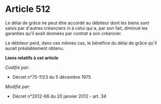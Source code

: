 # Article 512

Le délai de grâce ne peut être accordé au débiteur dont les biens sont saisis par d'autres créanciers ni à celui qui a, par
son fait, diminué les garanties qu'il avait données par contrat à son créancier.

Le débiteur perd, dans ces mêmes cas, le bénéfice du délai de grâce qu'il aurait préalablement obtenu.

**Liens relatifs à cet article**

_Codifié par_:

  - Décret n°75-1123 du 5 décembre 1975

_Modifié par_:

  - Décret n°2012-66 du 20 janvier 2012 - art. 34
